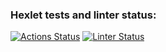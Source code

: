 ### Hexlet tests and linter status:
[![Actions Status](https://github.com/onceup/layout-designer-project-lvl1/workflows/hexlet-check/badge.svg)](https://github.com/onceup/layout-designer-project-lvl1/actions)
[![Linter Status](https://github.com/onceup/layout-designer-project-lvl1/workflows/htmlcss.yml/badge.svg)](https://github.com/onceup/layout-designer-project-lvl1/actions/workflows/htmlcss.yml)
